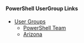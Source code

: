 ﻿#### PowerShell UserGroup Links
- [User Groups](usergroups.md)
    - [PowerShell Team](PowerShell%20Team.md)
    - [Arizona](Arizona.md)

